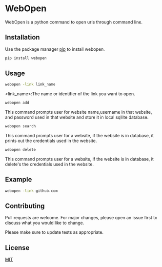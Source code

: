 # WebOpen

WebOpen is a python command to open urls through command line.

## Installation

Use the package manager [pip](https://pip.pypa.io/en/stable/) to install webopen.

```bash
pip install webopen
```

## Usage

```bash
webopen -link link_name
```
<link_name>:The name or identifier of the link you want to open.

```bash
webopen add
```
This command prompts user for website name,username in that website, and password used in that website and store it in local sqllite database.

```bash
webopen search
```
This command prompts user for a website, if the website is in database, it prints out the credentials used in the website.

```bash
webopen delete
```
This command prompts user for a website, if the website is in database, it delete's the credentials used in the website.

## Example

```bash
webopen -link github.com
```


## Contributing

Pull requests are welcome. For major changes, please open an issue first
to discuss what you would like to change.

Please make sure to update tests as appropriate.

## License

[MIT](https://choosealicense.com/licenses/mit/)